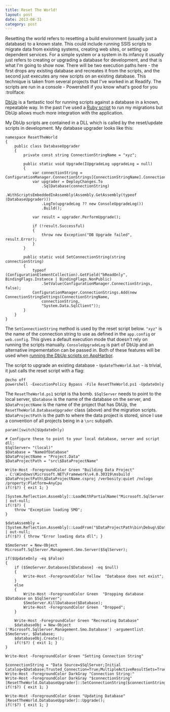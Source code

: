 ```yaml
---
title: Reset The World!
layout: post
date: 2013-08-31
category: post
---
```


Resetting the world refers to resetting a build environment (usually just a database) to a known state. This could include running SSIS scripts to migrate data from existing systems, creating web sites, or setting up dependent services. For a simple system or a system in its infancy it usually just refers to creating or upgrading a database for development, and that is what I'm going to show now. There will be two execution paths here - the first drops any existing database and recreates it from the scripts, and the second just executes any new scripts on an existing database. This technique is taken from several projects that I've worked in at Readify. The scripts are run in a console - Powershell if you know what's good for you :trollface:

[DbUp](http://dbup.github.io/) is a fantastic tool for running scripts against a database in a known, repeatable way. In the past I've used a [Ruby script](https://github.com/swxben/Shu-Er/tree/master/ruby/database_migrations) to run my migrations but DbUp allows much more integration with the application.

My DbUp scripts are contained in a DLL which is called by the reset/update scripts in development. My database upgrader looks like this:

	namespace ResetTheWorld
	{
	    public class DatabaseUpgrader
	    {
	        private const string ConnectionStringName = "xyz";

	        public static void Upgrade(IUpgradeLog upgradeLog = null)
	        {
	            var connectionString = ConfigurationManager.ConnectionStrings[ConnectionStringName].ConnectionString;
	            var upgrader = DeployChanges.To
					.SqlDatabase(connectionString)
					.WithScriptsEmbeddedInAssembly(Assembly.GetAssembly(typeof (DatabaseUpgrader)))
					.LogTo(upgradeLog ?? new ConsoleUpgradeLog())
					.Build();

	            var result = upgrader.PerformUpgrade();

	            if (!result.Successful)
	            {
	                throw new Exception("DB Upgrade failed", result.Error);
	            }
	        }

	        public static void SetConnectionString(string connectionString)
	        {
				typeof (ConfigurationElementCollection).GetField("bReadOnly", BindingFlags.Instance | BindingFlags.NonPublic)
					.SetValue(ConfigurationManager.ConnectionStrings, false);
				ConfigurationManager.ConnectionStrings.Add(new ConnectionStringSettings(ConnectionStringName,
					connectionString,
					"System.Data.SqlClient"));
	        }
	    }
	}

The `SetConnectionString` method is used by the reset script below. `"xyz"` is the name of the connection string to use as defined in the `app.config` or `web.config`. This gives a default execution mode that doesn't rely on running the scripts manually. `ConsoleUpgradeLog` is part of DbUp and an alternative impementation can be passed in. Both of these features will be used when [running the DbUp scripts on AppHarbor](/dbup-in-appharbor.html).

The script to upgrade an existing database - `UpdateTheWorld.bat` - is trivial, it just calls the reset script with a flag:

	@echo off
	powershell -ExecutionPolicy Bypass -File ResetTheWorld.ps1 -UpdateOnly

The `ResetTheWorld.ps1` script is tha bomb. `$SqlServer` needs to point to the local server, `$Database` is the name of the database on the server, and `$DataProjectName` is the name of the project that has DbUp, the `ResetTheWorld.DatabaseUpgrader` class (above) and the migration scripts. `$DataProjectPath` is the path to where the data project is stored, since I use a convention of all projects being in a `\src` subpath.

	param([switch]$UpdateOnly)

	# Configure these to point to your local database, server and script dll:
	$SqlServer= "(local)"
	$Database = "NameOfDatabase"
	$DataProjectName = "Project.Data"
	$DataProjectPath = "src\$DataProjectName"

	Write-Host -ForegroundColor Green "Building Data Project"
	. C:\Windows\Microsoft.NET\Framework\v4.0.30319\msbuild $DataProjectPath\$DataProjectName.csproj /verbosity:quiet /nologo /property:Platform=AnyCpu
	if(!$?) { exit 1; }

	[System.Reflection.Assembly]::LoadWithPartialName("Microsoft.SqlServer.SMO") | out-null;
	if(!$?) { 
		throw "Exception loading SMO";
	}

	$dataAssembly = [System.Reflection.Assembly]::LoadFrom("$DataProjectPath\bin\Debug\$DataProjectName.dll") | out-null;
	if(!$?) { throw "Error loading data dll"; }

	$SmoServer = New-Object Microsoft.SqlServer.Management.Smo.Server($SqlServer);

	if($UpdateOnly -eq $False)
	{
		if ($SmoServer.Databases[$Database] -eq $null)  
		{  
			Write-Host -ForegroundColor Yellow  "Database does not exist";
		} 
		else	
		{
			Write-Host -ForegroundColor Green  "Dropping database $Database on $SqlServer";
			$SmoServer.KillDatabase($Database);
			Write-Host -ForegroundColor Green  "Dropped";
		}

		Write-Host -ForegroundColor Green "Recreating Database"
		$databaseObj = New-Object ('Microsoft.SqlServer.Management.Smo.Database') -argumentlist $SmoServer, $Database;
		$databaseObj.Create();
		if(!$?) { exit 1; }
	}

	Write-Host -ForegroundColor Green "Setting Connection String"

	$connectionString = "Data Source=$SqlServer;Initial Catalog=$Database;Trusted_Connection=True;MultipleActiveResultSets=True"
	Write-Host -ForegroundColor DarkGray "Connection String:"
	Write-Host -ForegroundColor DarkGray "$connectionString"
	[ResetTheWorld.DatabaseUpgrader]::SetConnectionString($connectionString);
	if(!$?) { exit 1; }

	Write-Host -ForegroundColor Green "Updating Database"
	[ResetTheWorld.DatabaseUpgrader]::Upgrade();
	if(!$?) { exit 1; }


